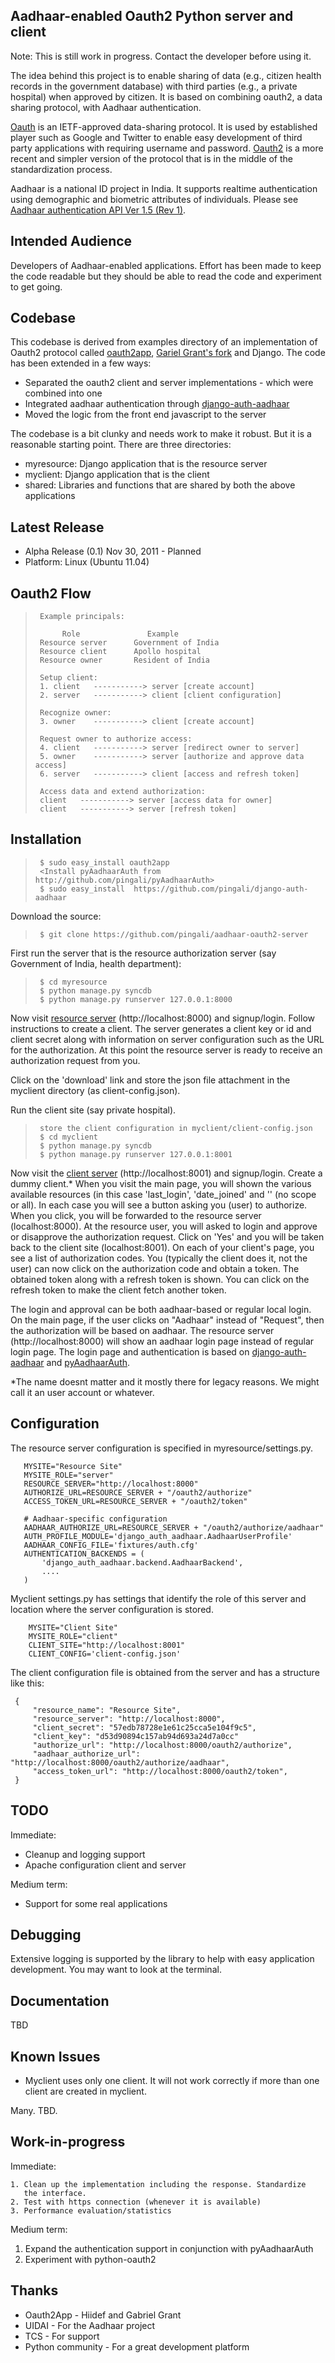 Aadhaar-enabled Oauth2 Python server and client 
------------------------------------------------

Note: This is still work in progress. Contact the developer before
using it. 

The idea behind this project is to enable sharing of data (e.g.,
citizen health records in the government database) with third parties
(e.g., a private hospital) when approved by citizen. It is based on
combining oauth2, a data sharing protocol, with Aadhaar
authentication. 

[Oauth](http://oauth.net) is an IETF-approved data-sharing
protocol. It is used by established player such as Google and Twitter
to enable easy development of third party applications with requiring
username and password. [Oauth2](http://oauth.net/2) is a more recent
and simpler version of the protocol that is in the middle of the
standardization process.

Aadhaar is a national ID project in India. It supports realtime
authentication using demographic and biometric attributes of
individuals. Please see [Aadhaar authentication API Ver 1.5 (Rev 1)][spec].

[spec]: http://uidai.gov.in/images/FrontPageUpdates/aadhaar_authentication_api_1_5_rev1_1.pdf


Intended Audience
-----------------

Developers of Aadhaar-enabled applications. Effort has been made to
keep the code readable but they should be able to read the code and
experiment to get going.

Codebase 
--------

This codebase is derived from examples directory of an implementation
of Oauth2 protocol called [oauth2app][oauth2app],
[Gariel Grant's fork][oauth2app-gabriel] and Django. The code has been
extended in a few ways:

* Separated the oauth2 client and server implementations - which were combined into one 
* Integrated aadhaar authentication through [django-auth-aadhaar][django-auth-aadhaar]
* Moved the logic from the front end javascript to the server 

[oauth2app]: https://github.com/hiidef/oauth2app 
[oauth2app-gabriel]: https://github.com/gabrielgrant/oauth2app 
[django-auth-aadhaar]: https://github.com/pingali/django-auth-aadhaar 

The codebase is a bit clunky and needs work to make it robust. But it
is a reasonable starting point. There are three directories: 

* myresource: Django application that is the resource server 
* myclient: Django application that is the client 
* shared: Libraries and functions that are shared by both the above applications


Latest Release
--------------

  * Alpha Release (0.1) Nov 30, 2011 - Planned 
  * Platform: Linux (Ubuntu 11.04) 

Oauth2 Flow 
------------

>      Example principals: 
> 
>           Role               Example
>      Resource server      Government of India 
>      Resource client      Apollo hospital 
>      Resource owner       Resident of India
> 
>      Setup client: 
>      1. client   -----------> server [create account]
>      2. server   -----------> client [client configuration]
> 
>      Recognize owner:
>      3. owner    -----------> client [create account] 
>      
>      Request owner to authorize access: 
>      4. client   -----------> server [redirect owner to server] 
>      5. owner    -----------> server [authorize and approve data access]
>      6. server   -----------> client [access and refresh token]
>     
>      Access data and extend authorization:
>      client   -----------> server [access data for owner] 
>      client   -----------> server [refresh token] 
>      


Installation
------------


>      $ sudo easy_install oauth2app
>      <Install pyAadhaarAuth from http://github.com/pingali/pyAadhaarAuth>
>      $ sudo easy_install  https://github.com/pingali/django-auth-aadhaar 

Download the source: 

>         
>      $ git clone https://github.com/pingali/aadhaar-oauth2-server 

First run the server that is the resource authorization server (say
Government of India, health department):

>      $ cd myresource
>      $ python manage.py syncdb
>      $ python manage.py runserver 127.0.0.1:8000
>      

Now visit [resource server][resource-server] (http://localhost:8000) and
signup/login. Follow instructions to create a client. The server
generates a client key or id and client secret along with information
on server configuration such as the URL for the authorization. At this
point the resource server is ready to receive an authorization request
from you.

[resource-server]: http://localhost:8000
[resource-client]: http://localhost:8001

Click on the 'download' link and store the json file attachment in the
myclient directory (as client-config.json). 

Run the client site (say private hospital). 

>      store the client configuration in myclient/client-config.json 
>      $ cd myclient
>      $ python manage.py syncdb
>      $ python manage.py runserver 127.0.0.1:8001 

Now visit the [client server][resource-client] (http://localhost:8001)
and signup/login. Create a dummy client.* When you visit the main
page, you will shown the various available resources (in this case
'last\_login', 'date\_joined' and '' (no scope or all). In each case
you will see a button asking you (user) to authorize. When you click,
you will be forwarded to the resource server (localhost:8000). At the
resource user, you will asked to login and approve or disapprove the
authorization request. Click on 'Yes' and you will be taken back to
the client site (localhost:8001). On each of your client's page, you
see a list of authorization codes. You (typically the client does it,
not the user) can now click on the authorization code and obtain a
token. The obtained token along with a refresh token is shown. You can
click on the refresh token to make the client fetch another token.

The login and approval can be both aadhaar-based or regular local
login. On the main page, if the user clicks on "Aadhaar" instead of
"Request", then the authorization will be based on aadhaar. The
resource server (http://localhost:8000) will show an aadhaar login
page instead of regular login page. The login page and authentication
is based on [django-auth-aadhaar][django-auth-aadhaar] and
[pyAadhaarAuth][pyAadhaarAuth].

[pyAadhaarAuth]: http://github.com/pingali/pyAadhaarAuth 

*The name doesnt matter and it mostly there for legacy reasons. We
might call it an user account or whatever.

Configuration
-------------

The resource server configuration is specified in myresource/settings.py. 

       MYSITE="Resource Site"
       MYSITE_ROLE="server" 
       RESOURCE_SERVER="http://localhost:8000"
       AUTHORIZE_URL=RESOURCE_SERVER + "/oauth2/authorize"
       ACCESS_TOKEN_URL=RESOURCE_SERVER + "/oauth2/token"

       # Aadhaar-specific configuration
       AADHAAR_AUTHORIZE_URL=RESOURCE_SERVER + "/oauth2/authorize/aadhaar"
       AUTH_PROFILE_MODULE='django_auth_aadhaar.AadhaarUserProfile' 
       AADHAAR_CONFIG_FILE='fixtures/auth.cfg'
       AUTHENTICATION_BACKENDS = (     
           'django_auth_aadhaar.backend.AadhaarBackend',
           ....
  	   )


Myclient settings.py has settings that identify the role of this server
and location where the server configuration is stored. 

        MYSITE="Client Site"
        MYSITE_ROLE="client"
        CLIENT_SITE="http://localhost:8001"
        CLIENT_CONFIG='client-config.json'

The client configuration file is obtained from the server and has a
structure like this:

     { 
		 "resource_name": "Resource Site", 
		 "resource_server": "http://localhost:8000", 
		 "client_secret": "57edb78728e1e61c25cca5e104f9c5", 
		 "client_key": "d53d90894c157ab94d693a24d7a0cc"
		 "authorize_url": "http://localhost:8000/oauth2/authorize", 
		 "aadhaar_authorize_url": "http://localhost:8000/oauth2/authorize/aadhaar", 
		 "access_token_url": "http://localhost:8000/oauth2/token", 
	 }


TODO 
----

Immediate: 
* Cleanup and logging support 
* Apache configuration client and server

Medium term: 
* Support for some real applications

Debugging
---------

Extensive logging is supported by the library to help with easy
application development. You may want to look at the terminal. 

Documentation
-------------

TBD 

Known Issues
------------

* Myclient uses only one client. It will not work correctly if more
  than one client are created in myclient.

Many. TBD. 

Work-in-progress    
----------------

Immediate: 

    1. Clean up the implementation including the response. Standardize
       the interface. 
    2. Test with https connection (whenever it is available) 
    3. Performance evaluation/statistics    

Medium term:  

1. Expand the authentication support in conjunction with pyAadhaarAuth
2. Experiment with python-oauth2 

Thanks 
------   

  * Oauth2App  - Hiidef and Gabriel Grant
  * UIDAI      - For the Aadhaar project 
  * TCS        - For support    
  * Python community - For a great development platform 
